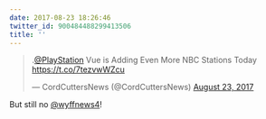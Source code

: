 ```yaml
---
date: 2017-08-23 18:26:46
twitter_id: 900484488299413506
title: ''
---
```


<blockquote class="twitter-tweet"><p lang="en" dir="ltr">.<a href="https://twitter.com/PlayStation?ref_src=twsrc%5Etfw">@PlayStation</a> Vue is Adding Even More NBC Stations Today <a href="https://t.co/7tezvwWZcu">https://t.co/7tezvwWZcu</a></p>&mdash; CordCuttersNews (@CordCuttersNews) <a href="https://twitter.com/CordCuttersNews/status/900452814455013377?ref_src=twsrc%5Etfw">August 23, 2017</a></blockquote>
<script async src="https://platform.twitter.com/widgets.js" charset="utf-8"></script>

But still no [@wyffnews4](https://twitter.com/wyffnews4)!
